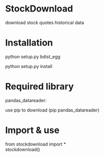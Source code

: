 # StockDownload

download stock quotes historical data  


# Installation

python setup.py bdist_egg  

python setup.py install  


# Required library

pandas_datareader:  

use pip to download (pip pandas_datareader)

# Import & use

  from stockdownload import *  
  stockdownload()
